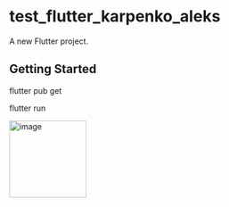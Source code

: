 # test_flutter_karpenko_aleks

A new Flutter project.

## Getting Started

flutter pub get

flutter run


<img width="138" alt="image" src="https://github.com/user-attachments/assets/90c8ea06-430c-4817-9eb3-fe07c969bfe0" />

